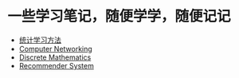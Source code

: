 # 一些学习笔记，随便学学，随便记记
- [统计学习方法](统计学习方法/note.md)
- [Computer Networking](Computer%20Networking%20A%20Top-Down%20Approach/note.md)
- [Discrete Mathematics](Discrete%20Mathematics%20and%20Its%20Applications/note.md)
- [Recommender System](RecommenderSystem/note.md)
